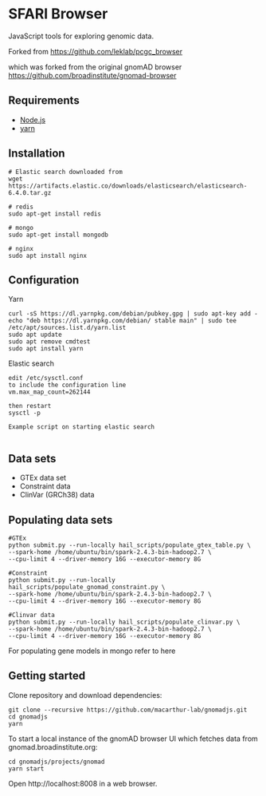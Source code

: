 # SFARI Browser

JavaScript tools for exploring genomic data.  

Forked from https://github.com/leklab/pcgc_browser  

which was forked from the original gnomAD browser  
https://github.com/broadinstitute/gnomad-browser

## Requirements

* [Node.js](https://nodejs.org)
* [yarn](https://yarnpkg.com)


## Installation

```
# Elastic search downloaded from
wget https://artifacts.elastic.co/downloads/elasticsearch/elasticsearch-6.4.0.tar.gz

# redis
sudo apt-get install redis

# mongo
sudo apt-get install mongodb

# nginx
sudo apt install nginx

```


## Configuration

Yarn
```
curl -sS https://dl.yarnpkg.com/debian/pubkey.gpg | sudo apt-key add -
echo "deb https://dl.yarnpkg.com/debian/ stable main" | sudo tee /etc/apt/sources.list.d/yarn.list
sudo apt update
sudo apt remove cmdtest
sudo apt install yarn
```

Elastic search
```
edit /etc/sysctl.conf
to include the configuration line
vm.max_map_count=262144

then restart
sysctl -p

Example script on starting elastic search


```


## Data sets

* GTEx data set
* Constraint data
* ClinVar (GRCh38) data

## Populating data sets

```
#GTEx
python submit.py --run-locally hail_scripts/populate_gtex_table.py \
--spark-home /home/ubuntu/bin/spark-2.4.3-bin-hadoop2.7 \
--cpu-limit 4 --driver-memory 16G --executor-memory 8G

#Constraint
python submit.py --run-locally hail_scripts/populate_gnomad_constraint.py \
--spark-home /home/ubuntu/bin/spark-2.4.3-bin-hadoop2.7 \
--cpu-limit 4 --driver-memory 16G --executor-memory 8G

#Clinvar data
python submit.py --run-locally hail_scripts/populate_clinvar.py \
--spark-home /home/ubuntu/bin/spark-2.4.3-bin-hadoop2.7 \
--cpu-limit 4 --driver-memory 16G --executor-memory 8G
```

For populating gene models in mongo refer to here


## Getting started

Clone repository and download dependencies:

```shell
git clone --recursive https://github.com/macarthur-lab/gnomadjs.git
cd gnomadjs
yarn
```

To start a local instance of the gnomAD browser UI which fetches data
from gnomad.broadinstitute.org:

```shell
cd gnomadjs/projects/gnomad
yarn start
```

Open http://localhost:8008 in a web browser.
